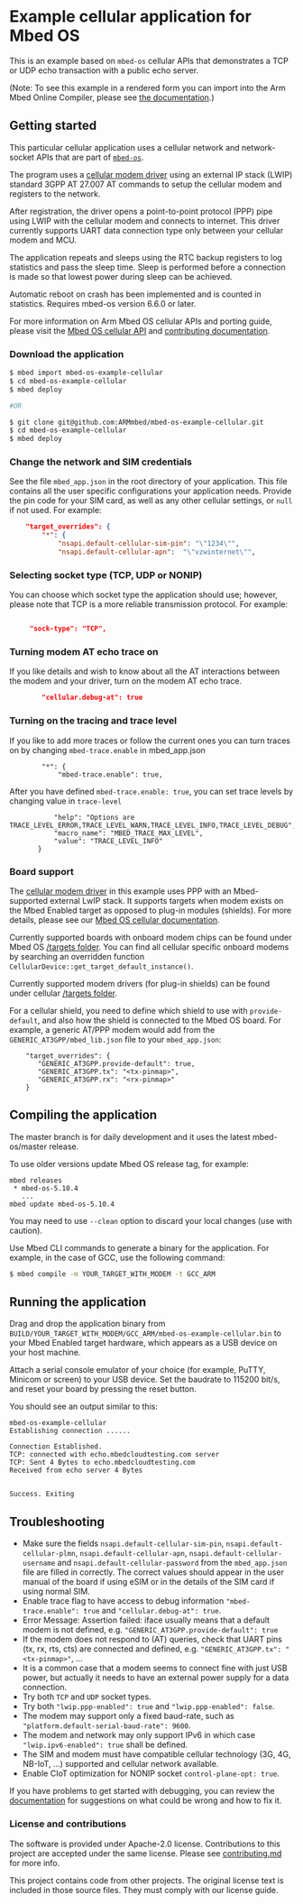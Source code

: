 # Example cellular application for Mbed OS

This is an example based on `mbed-os` cellular APIs that demonstrates a TCP or UDP echo transaction with a public echo server.

(Note: To see this example in a rendered form you can import into the Arm Mbed Online Compiler, please see [the documentation](https://os.mbed.com/docs/mbed-os/latest/apis/cellular-api.html#cellular-example-connection-establishment).)

## Getting started

This particular cellular application uses a cellular network and network-socket APIs that are part of [`mbed-os`](https://github.com/ARMmbed/mbed-os).

The program uses a [cellular modem driver](https://github.com/ARMmbed/mbed-os/tree/master/features/cellular/framework/API) using an external IP stack (LWIP) standard 3GPP AT 27.007 AT commands to setup the cellular modem and registers to the network.

After registration, the driver opens a point-to-point protocol (PPP) pipe using LWIP with the cellular modem and connects to internet. This driver currently supports UART data connection type only between your cellular modem and MCU.

The application repeats and sleeps using the RTC backup registers to log statistics and pass the sleep time. Sleep is performed before a connection is made so that lowest power during sleep can be achieved.

Automatic reboot on crash has been implemented and is counted in statistics. Requires mbed-os version 6.6.0 or later.

For more information on Arm Mbed OS cellular APIs and porting guide, please visit the [Mbed OS cellular API](https://os.mbed.com/docs/latest/reference/cellular.html) and [contributing documentation](https://os.mbed.com/docs/mbed-os/latest/contributing/index.html).

### Download the application

```sh
$ mbed import mbed-os-example-cellular
$ cd mbed-os-example-cellular
$ mbed deploy

#OR

$ git clone git@github.com:ARMmbed/mbed-os-example-cellular.git
$ cd mbed-os-example-cellular
$ mbed deploy
```

### Change the network and SIM credentials

See the file `mbed_app.json` in the root directory of your application. This file contains all the user specific configurations your application needs. Provide the pin code for your SIM card, as well as any other cellular settings, or `null` if not used. For example:

```json
    "target_overrides": {
        "*": {
            "nsapi.default-cellular-sim-pin": "\"1234\"",
            "nsapi.default-cellular-apn":  "\"vzwinternet\"",
```

### Selecting socket type (TCP, UDP or NONIP)


You can choose which socket type the application should use; however, please note that TCP is a more reliable transmission protocol. For example:


```json

     "sock-type": "TCP",

```

### Turning modem AT echo trace on

If you like details and wish to know about all the AT interactions between the modem and your driver, turn on the modem AT echo trace.

```json
        "cellular.debug-at": true
```

### Turning on the tracing and trace level

If you like to add more traces or follow the current ones you can turn traces on by changing `mbed-trace.enable` in mbed_app.json

```"target_overrides": {
        "*": {
            "mbed-trace.enable": true,
```

After you have defined `mbed-trace.enable: true`, you can set trace levels by changing value in `trace-level`

 ```"trace-level": {
            "help": "Options are TRACE_LEVEL_ERROR,TRACE_LEVEL_WARN,TRACE_LEVEL_INFO,TRACE_LEVEL_DEBUG",
            "macro_name": "MBED_TRACE_MAX_LEVEL",
            "value": "TRACE_LEVEL_INFO"
        }
```

### Board support

The [cellular modem driver](https://github.com/ARMmbed/mbed-os/tree/master/features/cellular/framework/API) in this example uses PPP with an Mbed-supported external LwIP stack. It supports targets when modem exists on the Mbed Enabled target as opposed to plug-in modules (shields). For more details, please see our [Mbed OS cellular documentation](https://os.mbed.com/docs/mbed-os/latest/apis/cellular-api.html).

Currently supported boards with onboard modem chips can be found under Mbed OS [/targets folder](https://github.com/ARMmbed/mbed-os/tree/master/targets). You can find all cellular specific onboard modems by searching an overridden function  ```CellularDevice::get_target_default_instance()```.

Currently supported modem drivers (for plug-in shields) can be found under cellular [/targets folder](https://github.com/ARMmbed/mbed-os/tree/master/features/cellular/framework/targets).


For a cellular shield, you need to define which shield to use with `provide-default`, and also how the shield is connected to the Mbed OS board. For example, a generic AT/PPP modem would add from the `GENERIC_AT3GPP/mbed_lib.json` file to your `mbed_app.json`:
```
    "target_overrides": {
       "GENERIC_AT3GPP.provide-default": true,
       "GENERIC_AT3GPP.tx": "<tx-pinmap>",
       "GENERIC_AT3GPP.rx": "<rx-pinmap>"
    }
```

## Compiling the application

The master branch is for daily development and it uses the latest mbed-os/master release.

To use older versions update Mbed OS release tag, for example:

```
mbed releases
 * mbed-os-5.10.4
   ...
mbed update mbed-os-5.10.4
```

You may need to use `--clean` option to discard your local changes (use with caution).

Use Mbed CLI commands to generate a binary for the application. For example, in the case of GCC, use the following command:

```sh
$ mbed compile -m YOUR_TARGET_WITH_MODEM -t GCC_ARM
```

## Running the application

Drag and drop the application binary from `BUILD/YOUR_TARGET_WITH_MODEM/GCC_ARM/mbed-os-example-cellular.bin` to your Mbed Enabled target hardware, which appears as a USB device on your host machine.

Attach a serial console emulator of your choice (for example, PuTTY, Minicom or screen) to your USB device. Set the baudrate to 115200 bit/s, and reset your board by pressing the reset button.

You should see an output similar to this:

```
mbed-os-example-cellular
Establishing connection ......

Connection Established.
TCP: connected with echo.mbedcloudtesting.com server
TCP: Sent 4 Bytes to echo.mbedcloudtesting.com
Received from echo server 4 Bytes


Success. Exiting
```

## Troubleshooting

* Make sure the fields `nsapi.default-cellular-sim-pin`, `nsapi.default-cellular-plmn`, `nsapi.default-cellular-apn`, `nsapi.default-cellular-username` and `nsapi.default-cellular-password` from the `mbed_app.json` file are filled in correctly. The correct values should appear in the user manual of the board if using eSIM or in the details of the SIM card if using normal SIM.
* Enable trace flag to have access to debug information `"mbed-trace.enable": true` and `"cellular.debug-at": true`.
* Error Message: Assertion failed: iface usually means that a default modem is not defined, e.g. `"GENERIC_AT3GPP.provide-default": true`
* If the modem does not respond to (AT) queries, check that UART pins (tx, rx, rts, cts) are connected and defined, e.g. `"GENERIC_AT3GPP.tx": "<tx-pinmap>"`, ...
* It is a common case that a modem seems to connect fine with just USB power, but actually it needs to have an external power supply for a data connection.
* Try both `TCP` and `UDP` socket types.
* Try both `"lwip.ppp-enabled": true` and `"lwip.ppp-enabled": false`.
* The modem may support only a fixed baud-rate, such as `"platform.default-serial-baud-rate": 9600`.
* The modem and network may only support IPv6 in which case `"lwip.ipv6-enabled": true` shall be defined.
* The SIM and modem must have compatible cellular technology (3G, 4G, NB-IoT, ...) supported and cellular network available.
* Enable CIoT optimization for NONIP socket `control-plane-opt: true`.

If you have problems to get started with debugging, you can review the [documentation](https://os.mbed.com/docs/latest/tutorials/debugging.html) for suggestions on what could be wrong and how to fix it.

### License and contributions

The software is provided under Apache-2.0 license. Contributions to this project are accepted under the same license. Please see [contributing.md](CONTRIBUTING.md) for more info.

This project contains code from other projects. The original license text is included in those source files. They must comply with our license guide.
